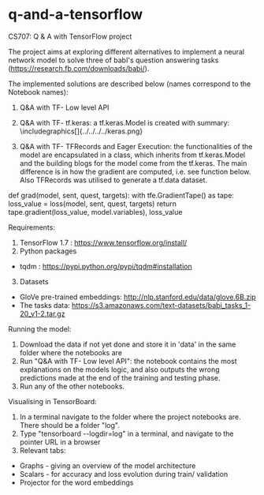# q-and-a-tensorflow
CS707: Q & A with TensorFlow project

The project aims at exploring different alternatives to implement a neural network model to solve three of babI's question answering tasks (https://research.fb.com/downloads/babi/). 

The implemented solutions are described below (names correspond to the Notebook names):
1. Q&A with TF- Low level API

2. Q&A with TF- tf.keras: a tf.keras.Model is created with summary:
\includegraphics[]{../../../../keras.png}

3. Q&A with TF- TFRecords and Eager Execution: the functionalities of the model are encapsulated in a class, which inherits from tf.keras.Model and the building blogs for the model come from the tf.keras. The main difference is in how the gradient are computed, i.e. see function below. Also TFRecords was utilised to generate a tf.data dataset.

def grad(model, sent, quest, targets):
    with tfe.GradientTape() as tape:
        loss_value = loss(model, sent, quest, targets)
    return tape.gradient(loss_value, model.variables), loss_value
    

Requirements:
1. TensorFlow 1.7 : https://www.tensorflow.org/install/
2. Python packages 
- tqdm : https://pypi.python.org/pypi/tqdm#installation
3. Datasets
- GloVe pre-trained embeddings:  http://nlp.stanford.edu/data/glove.6B.zip
- The tasks data: https://s3.amazonaws.com/text-datasets/babi_tasks_1-20_v1-2.tar.gz

Running the model:
1. Download the data if not yet done and store it in 'data' in the same folder where the notebooks are
2. Run "Q&A with TF- Low level API": the notebook contains the most explanations on the models logic, and also outputs the wrong predictions made at the end of the training and testing phase.
3.  Run any of the other notebooks.

Visualising in TensorBoard:
1. In a terminal navigate to the folder where the project notebooks are. There should be a folder "log".
2. Type "tensorboard --logdir=log" in a terminal, and navigate to the pointer URL in a browser
3.  Relevant tabs:
- Graphs - giving an overview of the model architecture
- Scalars - for accuracy and loss evolution during train/ validation
- Projector for the word embeddings